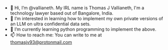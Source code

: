 - 👋 Hi, I’m @vallianeth. My IRL name is Thomas J Vallianeth, I'm a technology lawyer based out of Bangalore, India.
- 👀 I’m interested in learning how to implement my own private versions of an LLM on ultra confidential data sets.
- 🌱 I’m currently learning python programming to implement the above.
- 📫 How to reach me: You can write to me at thomasjv93@protonmail.com

<!---
vallianeth/vallianeth is a ✨ special ✨ repository because its `README.md` (this file) appears on your GitHub profile.
You can click the Preview link to take a look at your changes.
--->
